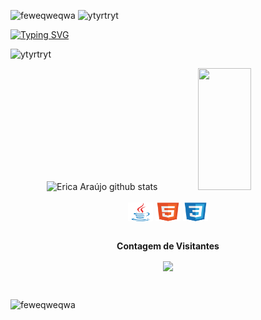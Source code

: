 ![feweqweqwa](https://user-images.githubusercontent.com/123902058/225527463-fb344993-016e-4e19-a33b-c9f17902b9f7.gif)
![ytyrtryt](https://user-images.githubusercontent.com/123902058/225527331-74ecb771-1019-436a-b781-51c89050d78f.gif)


[![Typing SVG](https://readme-typing-svg.herokuapp.com/?color=08a24a&size=35&center=true&vCenter=true&width=1000&lines=HELLO,+My+name+is+Erica+Araújo;I'm+from+Brazil;I+Graduated+systems+Development;Be+Welcome!+:%29)](https://git.io/typing-svg)


![ytyrtryt](https://user-images.githubusercontent.com/123902058/225524741-308563df-cfde-4a37-9aa3-28eac1da86b1.gif)


<div align="center">  
  <img width="49%" height="195px" src="https://github-readme-stats.vercel.app/api?username=EricaArj&show_icons=true&count_private=true&hide_border=true&title_color=08a24a&icon_color=08a24a&text_color=c9d1d9&bg_color=0d1117" alt="Erica Araújo github stats" /> 
  <img width="41%" height="195px" src="https://github-readme-stats.vercel.app/api/top-langs/?username=EricaArj&layout=compact&hide_border=true&title_color=08a24a&text_color=08a24a&bg_color=0d1117" />
</div>

<div style="display: inline_block"><br>
  <div align="center">
    <img align="center" alt="Eri-Java" height="30" width="40" src="https://raw.githubusercontent.com/devicons/devicon/master/icons/java/java-original.svg">
    <img align="center" alt="Eri-HTML" height="30" width="40" src="https://raw.githubusercontent.com/devicons/devicon/master/icons/html5/html5-original.svg">
    <img align="center" alt="Eri-CSS" height="30" width="40" src="https://raw.githubusercontent.com/devicons/devicon/master/icons/css3/css3-original.svg">
    </div>
</div>

<div align="center">
<br><p align="centre"><b>Contagem de Visitantes</b></p> 
<p align="center"><img align="center" src="https://profile-counter.glitch.me/{EricaArj}/count.svg" /></p> 
<br></div>

![feweqweqwa](https://user-images.githubusercontent.com/123902058/225527463-fb344993-016e-4e19-a33b-c9f17902b9f7.gif)
